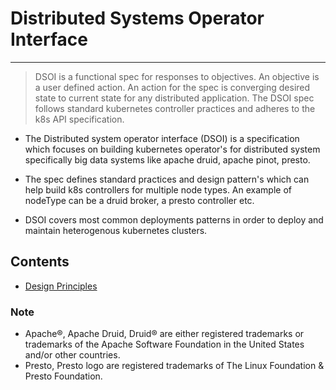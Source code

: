 # Distributed Systems Operator Interface
-----------------------------------------------------------------------------------------------

> DSOI is a functional spec for responses to objectives. An objective is a user defined action.
> An action for the spec is converging desired state to current state for any distributed application. 
>The DSOI spec follows standard kubernetes controller practices and adheres to the k8s API specification. 

- The Distributed system operator interface (DSOI) is a specification which focuses on building kubernetes operator's for distributed system specifically big data systems like apache druid, apache pinot, presto. 

- The spec defines standard practices and design pattern's which can help build k8s controllers for multiple node types. An example of nodeType can be a druid broker, a presto controller etc.

- DSOI covers most common deployments patterns in order to deploy and maintain heterogenous kubernetes clusters. 

## Contents

- [Design Principles](PRINCIPLES.md) 

### Note
- Apache®, Apache Druid, Druid® are either registered trademarks or trademarks of the Apache Software Foundation in the United States and/or other countries.
- Presto, Presto logo are registered trademarks of The Linux Foundation & Presto Foundation.
